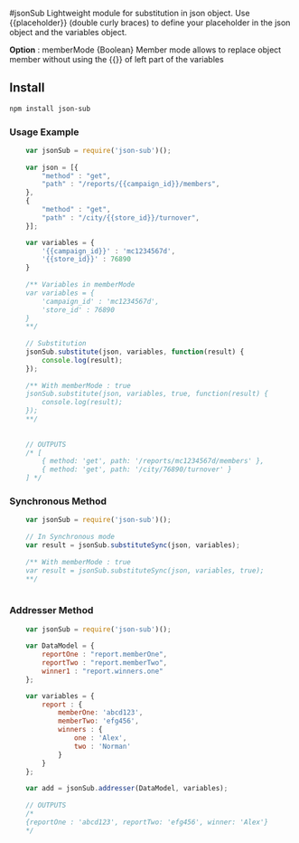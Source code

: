 #jsonSub
Lightweight module for substitution in json object. Use {{placeholder}} (double curly braces) to define your placeholder in the json object and the variables object.

**Option** : memberMode {Boolean}  Member mode allows to replace object member without using the {{}} of left part of the variables


## Install

```bash
npm install json-sub
```

	
### Usage Example

```js
	var jsonSub = require('json-sub')();
	
	var json = [{
		"method" : "get",
		"path" : "/reports/{{campaign_id}}/members",
	},
	{
		"method" : "get",
		"path" : "/city/{{store_id}}/turnover",
	}];

	var variables = {
		'{{campaign_id}}' : 'mc1234567d',
		'{{store_id}}' : 76890
	}
	
	/** Variables in memberMode
	var variables = {
		'campaign_id' : 'mc1234567d',
		'store_id' : 76890
	}
	**/
	
	// Substitution
	jsonSub.substitute(json, variables, function(result) {
		console.log(result);
	});
	
	/** With memberMode : true
	jsonSub.substitute(json, variables, true, function(result) {
		console.log(result);
	});
	**/
	
	
	// OUTPUTS
	/* [
		{ method: 'get', path: '/reports/mc1234567d/members' },
		{ method: 'get', path: '/city/76890/turnover' }
	] */
```  


### Synchronous Method
```js
	var jsonSub = require('json-sub')();
	
	// In Synchronous mode
	var result = jsonSub.substituteSync(json, variables);
	
	/** With memberMode : true
	var result = jsonSub.substituteSync(json, variables, true);
	**/
	
``` 

### Addresser Method
```js
	var jsonSub = require('json-sub')();
	
	var DataModel = {
		reportOne : "report.memberOne",
		reportTwo : "report.memberTwo",
		winner1 : "report.winners.one"
	};

	var variables = {
		report : {
			memberOne: 'abcd123',
			memberTwo: 'efg456',
			winners : {
				one : 'Alex',
				two : 'Norman'
			}
		}	
	};
	
	var add = jsonSub.addresser(DataModel, variables);
	
	// OUTPUTS
	/*
	{reportOne : 'abcd123', reportTwo: 'efg456', winner: 'Alex'}
	*/
	
``` 
